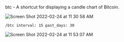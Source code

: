 btc - A shortcut for displaying a candle chart of Bitcoin.

![Screen Shot 2022-02-24 at 11 30 58 AM](https://user-images.githubusercontent.com/85772166/155594015-0e079e3d-91f5-4aa9-831d-e9877b6e7415.png)

```
/btc interval: 15 past_days: 30
```

![Screen Shot 2022-02-24 at 11 53 07 AM](https://user-images.githubusercontent.com/85772166/155597233-3299580f-82af-48a0-b8d0-ffdbb0f78159.png)
